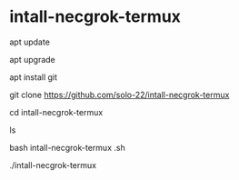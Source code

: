 # intall-necgrok-termux 

apt update

apt upgrade

apt install git

git clone https://github.com/solo-22/intall-necgrok-termux

cd intall-necgrok-termux

ls

bash intall-necgrok-termux .sh

./intall-necgrok-termux

